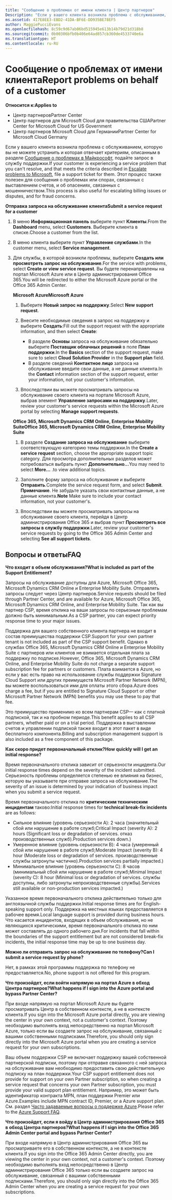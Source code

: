```yaml
---
title: "Сообщение о проблемах от имени клиента | Центр партнеров"
Description: "Если у вашего клиента возникла проблема с обслуживанием, которую вы не можете устранить и которая отвечает критериям, описанным в разделе &quot;Сообщение о проблемах в Майкрософт&quot;, подайте запрос в службу поддержки."
ms.assetid: 417E8EE3-EBD2-41DA-BF6E-DD935BE78EF5
author: MaggiePucciEvans
ms.openlocfilehash: 8c59c9d67ab06bd515945e613b14b79d21d318b8
ms.sourcegitcommit: 0b00306bfb0b406e64ad857cb360de4533740e6a
ms.translationtype: HT
ms.contentlocale: ru-RU
---
```

# <a name="report-problems-on-behalf-of-a-customer"></a><span data-ttu-id="62112-103">Сообщение о проблемах от имени клиента</span><span class="sxs-lookup"><span data-stu-id="62112-103">Report problems on behalf of a customer</span></span>

**<span data-ttu-id="62112-104">Относится к:</span><span class="sxs-lookup"><span data-stu-id="62112-104">Applies to</span></span>**

-  <span data-ttu-id="62112-105">Центр партнеров</span><span class="sxs-lookup"><span data-stu-id="62112-105">Partner Center</span></span>
-  <span data-ttu-id="62112-106">Центр партнеров для Microsoft Cloud для правительства США</span><span class="sxs-lookup"><span data-stu-id="62112-106">Partner Center for Microsoft Cloud for US Government</span></span>
-  <span data-ttu-id="62112-107">Центр партнеров Microsoft Cloud для Германии</span><span class="sxs-lookup"><span data-stu-id="62112-107">Partner Center for Microsoft Cloud Germany</span></span>

<span data-ttu-id="62112-108">Если у вашего клиента возникла проблема с обслуживанием, которую вы не можете устранить и которая отвечает критериям, описанным в разделе [Сообщение о проблемах в Майкрософт](escalate-problems-to-microsoft.md), подайте запрос в службу поддержки.</span><span class="sxs-lookup"><span data-stu-id="62112-108">If your customer is experiencing a service problem that you can't resolve, and that meets the criteria described in [Escalate problems to Microsoft](escalate-problems-to-microsoft.md), file a support ticket for them.</span></span> <span data-ttu-id="62112-109">Этот процесс также полезен для сообщения о проблемах или спорах, связанных с выставлением счетов, и об опасениях, связанных с мошенничеством.</span><span class="sxs-lookup"><span data-stu-id="62112-109">This process is also useful for escalating billing issues or disputes, and for fraud concerns.</span></span>

**<span data-ttu-id="62112-110">Отправка запроса на обслуживание клиента</span><span class="sxs-lookup"><span data-stu-id="62112-110">Submit a service request for a customer</span></span>**

1.  <span data-ttu-id="62112-111">В меню **Информационная панель** выберите пункт **Клиенты**.</span><span class="sxs-lookup"><span data-stu-id="62112-111">From the **Dashboard** menu, select **Customers**.</span></span> <span data-ttu-id="62112-112">Выберите клиента в списке.</span><span class="sxs-lookup"><span data-stu-id="62112-112">Choose a customer from the list.</span></span>

2.  <span data-ttu-id="62112-113">В меню клиента выберите пункт **Управление службами**.</span><span class="sxs-lookup"><span data-stu-id="62112-113">In the customer menu, select **Service management**.</span></span>

3.  <span data-ttu-id="62112-114">Для службы, в которой возникли проблемы, выберите **Создать или просмотреть запрос на обслуживание**.</span><span class="sxs-lookup"><span data-stu-id="62112-114">For the service with problems, select **Create or view service request**.</span></span> <span data-ttu-id="62112-115">Вы будете перенаправлены на портал Microsoft Azure или в Центр администрирования Office 365.</span><span class="sxs-lookup"><span data-stu-id="62112-115">You will be redirected to either the Microsoft Azure portal or the Office 365 Admin Center.</span></span>

    **<span data-ttu-id="62112-116">Microsoft Azure</span><span class="sxs-lookup"><span data-stu-id="62112-116">Microsoft Azure</span></span>**

    1.  <span data-ttu-id="62112-117">Выберите **Новый запрос на поддержку**.</span><span class="sxs-lookup"><span data-stu-id="62112-117">Select **New support request**.</span></span>
    2.  <span data-ttu-id="62112-118">Внесите необходимые сведения в запрос на поддержку и выберите **Создать**:</span><span class="sxs-lookup"><span data-stu-id="62112-118">Fill out the support request with the appropriate information, and then select **Create**:</span></span>
        -   <span data-ttu-id="62112-119">В разделе **Основы** запроса на обслуживание обязательно выберите **Поставщик облачных решений** в поле **План поддержки**.</span><span class="sxs-lookup"><span data-stu-id="62112-119">In the **Basics** section of the support request, make sure to select **Cloud Solution Provider** in the **Support plan** field.</span></span>
        -   <span data-ttu-id="62112-120">В разделе сведений **Контактное лицо** запроса на обслуживание введите свои данные, а не данные клиента.</span><span class="sxs-lookup"><span data-stu-id="62112-120">In the **Contact** information section of the support request, enter your information, not your customer's information.</span></span>

    3.  <span data-ttu-id="62112-121">Впоследствии вы можете просматривать запросы на обслуживание своего клиента на портале Microsoft Azure, выбрав элемент **Управление запросами на поддержку**.</span><span class="sxs-lookup"><span data-stu-id="62112-121">Later, review your customer's service requests within the Microsoft Azure portal by selecting **Manage support requests**.</span></span>

    **<span data-ttu-id="62112-122">Office 365, Microsoft Dynamics CRM Online, Enterprise Mobility Suite</span><span class="sxs-lookup"><span data-stu-id="62112-122">Office 365, Microsoft Dynamics CRM Online, Enterprise Mobility Suite</span></span>**

    1.  <span data-ttu-id="62112-123">В разделе **Создание запроса на обслуживание** выберите соответствующую категорию темы поддержки.</span><span class="sxs-lookup"><span data-stu-id="62112-123">In the **Create a service request** section, choose the appropriate support topic category.</span></span> <span data-ttu-id="62112-124">Для просмотра дополнительных разделов может потребоваться выбрать пункт **Дополнительно…**</span><span class="sxs-lookup"><span data-stu-id="62112-124">You may need to select **More…**</span></span> <span data-ttu-id="62112-125">.</span><span class="sxs-lookup"><span data-stu-id="62112-125">to view additional topics.</span></span>
    2.  <span data-ttu-id="62112-126">Заполните форму запроса на обслуживание и выберите **Отправить**.</span><span class="sxs-lookup"><span data-stu-id="62112-126">Complete the service request form, and select **Submit**.</span></span>
        <span data-ttu-id="62112-127">**Примечание**. Не забудьте указать свои контактные данные, а не данные клиента.</span><span class="sxs-lookup"><span data-stu-id="62112-127">**Note**  Make sure to include your contact information, not your customer's.</span></span>

         

    3.  <span data-ttu-id="62112-128">Впоследствии вы можете просматривать запросы на обслуживание своего клиента, перейдя в Центр администрирования Office 365 и выбрав пункт **Просмотреть все запросы в службу поддержки**.</span><span class="sxs-lookup"><span data-stu-id="62112-128">Later, review your customer's service requests by going to the Office 365 Admin Center and selecting **See all support tickets**.</span></span>

## <a name="faq"></a><span data-ttu-id="62112-129">Вопросы и ответы</span><span class="sxs-lookup"><span data-stu-id="62112-129">FAQ</span></span>


**<span data-ttu-id="62112-130">Что входит в объем обслуживания?</span><span class="sxs-lookup"><span data-stu-id="62112-130">What is included as part of the Support Entitlement?</span></span>**

<span data-ttu-id="62112-131">Запросы на обслуживание доступны для Azure, Microsoft Office 365, Microsoft Dynamics CRM Online и Enterprise Mobility Suite. Отправлять запросы следует через Центр партнеров.</span><span class="sxs-lookup"><span data-stu-id="62112-131">Service requests should be filed through Partner Center, and are available for Azure, Microsoft Office 365, Microsoft Dynamics CRM Online, and Enterprise Mobility Suite.</span></span> <span data-ttu-id="62112-132">Так как вы партнер CSP, время отклика на ваши запросы по серьезным проблемам должно быть минимальным.</span><span class="sxs-lookup"><span data-stu-id="62112-132">As a CSP partner, you can expect priority response time to your major issues.</span></span>

<span data-ttu-id="62112-133">Поддержка для вашего собственного клиента партнера не входит в состав преимущества поддержки CSP.</span><span class="sxs-lookup"><span data-stu-id="62112-133">Support for your own partner tenant is not included as part of the CSP support benefit.</span></span> <span data-ttu-id="62112-134">Однако в службах Office 365, Microsoft Dynamics CRM Online и Enterprise Mobility Suite с партнеров или клиентов не взимается отдельная плата за поддержку по подписке.</span><span class="sxs-lookup"><span data-stu-id="62112-134">However, Office 365, Microsoft Dynamics CRM Online, and Enterprise Mobility Suite do not charge a separate support subscription fee for partners or customers.</span></span> <span data-ttu-id="62112-135">Плата взимается в Azure, но если у вас есть право на использование службы поддержки Signature Cloud Support или других преимуществ Microsoft Partner Network (MPN), вы можете воспользоваться ими для оплаты этого сбора.</span><span class="sxs-lookup"><span data-stu-id="62112-135">Azure does charge a fee, but if you are entitled to Signature Cloud Support or other Microsoft Partner Network (MPN) benefits you may use these to pay that fee.</span></span>

<span data-ttu-id="62112-136">Это преимущество применимо ко всем партнерам CSP— как с платной подпиской, так и на пробном периоде.</span><span class="sxs-lookup"><span data-stu-id="62112-136">This benefit applies to all CSP partners, whether paid or on a trial period.</span></span> <span data-ttu-id="62112-137">Поддержка в выставлении счетов и управлении подпиской также входит в этот пакет в виде бесплатного компонента.</span><span class="sxs-lookup"><span data-stu-id="62112-137">Billing and subscription management support is also included as a free component of this package.</span></span>

**<span data-ttu-id="62112-138">Как скоро придет первоначальный отклик?</span><span class="sxs-lookup"><span data-stu-id="62112-138">How quickly will I get an initial response?</span></span>**

<span data-ttu-id="62112-139">Время первоначального отклика зависит от серьезности инцидента.</span><span class="sxs-lookup"><span data-stu-id="62112-139">Our initial response times depend on the severity of the incident submitted.</span></span> <span data-ttu-id="62112-140">Серьезность проблемы определяется степенью ее влияния на бизнес, которую вы указываете при отправке запроса на обслуживание.</span><span class="sxs-lookup"><span data-stu-id="62112-140">The severity of an issue is determined by your indication of business impact when you submit a service request.</span></span>

<span data-ttu-id="62112-141">Время первоначального отклика по **критическим техническим инцидентам** таково:</span><span class="sxs-lookup"><span data-stu-id="62112-141">Initial response times for **technical break-fix incidents** are as follows:</span></span>

-   <span data-ttu-id="62112-142">Сильное влияние (уровень серьезности A): 2 часа (значительный сбой или нарушение в работе служб;</span><span class="sxs-lookup"><span data-stu-id="62112-142">Critical Impact (severity A): 2 hours (Significant loss or degradation of services.</span></span> <span data-ttu-id="62112-143">отказ производственных служб).</span><span class="sxs-lookup"><span data-stu-id="62112-143">Production services down.)</span></span>
-   <span data-ttu-id="62112-144">Умеренное влияние (уровень серьезности B): 4 часа (умеренный сбой или нарушение в работе служб;</span><span class="sxs-lookup"><span data-stu-id="62112-144">Moderate Impact (severity B): 4 hour (Moderate loss or degradation of services.</span></span> <span data-ttu-id="62112-145">производственные службы затронуты частично).</span><span class="sxs-lookup"><span data-stu-id="62112-145">Production services partially impacted.)</span></span>
-   <span data-ttu-id="62112-146">Минимальное влияние (уровень серьезности C): 8 часов (минимальный сбой или нарушение в работе служб;</span><span class="sxs-lookup"><span data-stu-id="62112-146">Minimal Impact (severity C): 8 hour (Minimal loss or degradation of services.</span></span> <span data-ttu-id="62112-147">службы доступны, либо затронуты непроизводственные службы).</span><span class="sxs-lookup"><span data-stu-id="62112-147">Services still available or non-production services impacted.)</span></span>

<span data-ttu-id="62112-148">Указанное время первоначального отклика действительно только для англоязычной службы поддержки.</span><span class="sxs-lookup"><span data-stu-id="62112-148">Initial response times are for English-speaking support only.</span></span> <span data-ttu-id="62112-149">Поддержка на местных языках предоставляется в рабочее время.</span><span class="sxs-lookup"><span data-stu-id="62112-149">Local language support is provided during business hours.</span></span>
<span data-ttu-id="62112-150">Что касается инцидентов, входящих в объем обслуживания, но не являющихся критическими, время первоначального отклика по ним может составлять до одного рабочего дня.</span><span class="sxs-lookup"><span data-stu-id="62112-150">For incidents that fall within the boundaries of the support entitlement but are not considered break-fix incidents, the initial response time may be up to one business day.</span></span>

**<span data-ttu-id="62112-151">Можно ли отправить запрос на обслуживание по телефону?</span><span class="sxs-lookup"><span data-stu-id="62112-151">Can I submit a service request by phone?</span></span>**

<span data-ttu-id="62112-152">Нет, в рамках этой программы поддержка по телефону не предоставляется.</span><span class="sxs-lookup"><span data-stu-id="62112-152">No, phone support is not offered for this program.</span></span>

**<span data-ttu-id="62112-153">Что произойдет, если войти напрямую на портал Azure в обход Центра партнеров?</span><span class="sxs-lookup"><span data-stu-id="62112-153">What happens if I sign into the Azure portal and bypass Partner Center?</span></span>**

<span data-ttu-id="62112-154">При входе напрямую на портал Microsoft Azure вы будете просматривать Центр в собственном контексте, а не в контексте клиента.</span><span class="sxs-lookup"><span data-stu-id="62112-154">If you sign into the Microsoft Azure portal directly, you are viewing the center in your own context, not a customer's context.</span></span> <span data-ttu-id="62112-155">Поэтому необходимо выполнять вход непосредственно на портал Microsoft Azure, только если вы создаете запрос на обслуживание, связанный с вашими собственными подписками.</span><span class="sxs-lookup"><span data-stu-id="62112-155">Therefore, you should only sign directly into the Microsoft Azure portal when you are creating a service request for your own subscriptions.</span></span>

<span data-ttu-id="62112-156">Ваш объем поддержки CSP не включает поддержку вашей собственной партнерской подписки, поэтому при отправке связанного с ней запроса на обслуживание вам необходимо предоставить свою действительную подписку на план поддержки.</span><span class="sxs-lookup"><span data-stu-id="62112-156">Your CSP support entitlement does not provide for support on your own Partner subscription, so when creating a service request that concerns your own Partner subscription, you must provide your valid support plan entitlement.</span></span> <span data-ttu-id="62112-157">Например, это может быть идентификатор контракта MPN, план поддержки Premier или Azure.</span><span class="sxs-lookup"><span data-stu-id="62112-157">Examples include MPN contract ID, Premier, or a Azure support plan.</span></span> <span data-ttu-id="62112-158">См. раздел [Часто задаваемые вопросы о поддержке Azure](http://go.microsoft.com/fwlink/?LinkId=717532).</span><span class="sxs-lookup"><span data-stu-id="62112-158">Please refer to the [Azure Support FAQ](http://go.microsoft.com/fwlink/?LinkId=717532).</span></span>

**<span data-ttu-id="62112-159">Что произойдет, если я войду в Центр администрирования Office 365 в обход Центра партнеров?</span><span class="sxs-lookup"><span data-stu-id="62112-159">What happens if I sign into the Office 365 Admin Center portal and bypass Partner Center?</span></span>**

<span data-ttu-id="62112-160">При входе напрямую в Центр администрирования Office 365 вы просматриваете его в собственном контексте, а не в контексте клиента.</span><span class="sxs-lookup"><span data-stu-id="62112-160">If you sign into the Office 365 Admin Center directly, you are viewing the center in your own context, not a customer's context.</span></span> <span data-ttu-id="62112-161">Поэтому необходимо выполнять вход непосредственно в Центр администрирования Office 365 только если вы создаете запрос на обслуживание, связанный с вашими собственными подписками.</span><span class="sxs-lookup"><span data-stu-id="62112-161">Therefore, you should only sign directly into the Office 365 Admin Center when you are creating a service request for your own subscriptions.</span></span>

 

 



